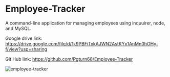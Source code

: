 # Employee-Tracker

A command-line application for managing employees using inquuirer, node, and MySQL.

Google drive link: https://drive.google.com/file/d/1k9PBFiTxkAJWN2AstKYx1AnMn0hOHy-f/view?usp=sharing

Git Hub link: https://github.com/Pgturn68/Employee-Tracker

![employee-tracker](https://user-images.githubusercontent.com/78170157/119248817-5061c400-bb59-11eb-8b5d-3abb7fcb6090.gif)


